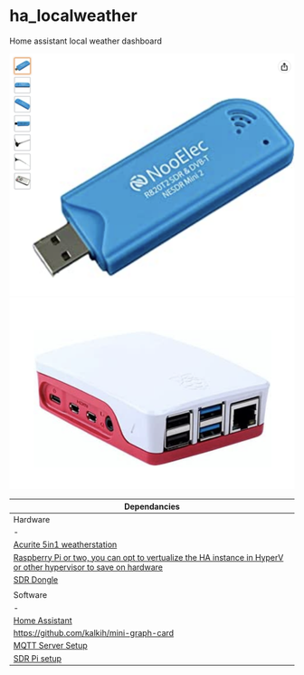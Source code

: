 # ha_localweather
Home assistant local weather dashboard

<img src="Screenshot 2023-03-14 at 10.27.37 AM.png" alt="SDR Dongle">
<img src="Screenshot 2023-03-14 at 10.28.44 AM.png" alt="Dashboard">

|Dependancies|
|-|
|Hardware|
|-|
|<a href="https://www.amazon.com/AcuRite-Wireless-Weather-Station-Monitoring/dp/B06XNPKKNZ/ref=sr_1_7?keywords=acurite+5in1+weather+station&qid=1678805983&sprefix=acurite+5i%2Caps%2C267&sr=8-7&ufe=app_do%3Aamzn1.fos.18ed3cb5-28d5-4975-8bc7-93deae8f9840">Acurite 5in1 weatherstation</a>|
|<a href="https://www.amazon.com/Raspberry-Model-2019-Quad-Bluetooth/dp/B07TD42S27/ref=sr_1_3?crid=1XTFUN1QN7TXM&keywords=raspberry+pi&qid=1678806232&sprefix=raspberry+p%2Caps%2C204&sr=8-3&ufe=app_do%3Aamzn1.fos.18ed3cb5-28d5-4975-8bc7-93deae8f9840)">Raspberry Pi or two, you can opt to vertualize the HA instance in HyperV or other hypervisor to save on hardware</a>|
|<a href="https://www.amazon.com/NooElec-NESDR-Mini-RTL2832-Antenna/dp/B00P2UOU72/ref=sr_1_4?keywords=sdr+dongle&qid=1678806167&sprefix=sdr%2Caps%2C263&sr=8-4">SDR Dongle</a>|
| |
|Software|
|-|
|<a href="https://www.home-assistant.io">Home Assistant</a>|
|https://github.com/kalkih/mini-graph-card|
|<a href="https://youtu.be/dqTn-Gk4Qeo">MQTT Server Setup</a>|
|<a href="https://youtu.be/_COwsvkxyFA">SDR Pi setup</a>|


